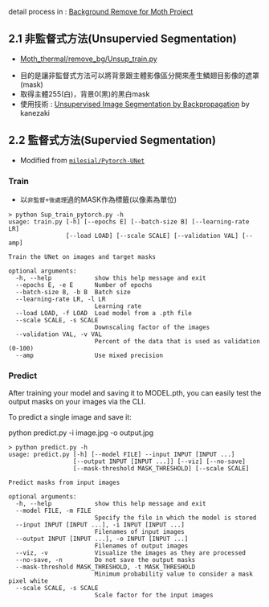 detail process in : [Background Remove for Moth Project](https://hackmd.io/@YungHuiHsu/Hkr3R3wV9)

## 2.1 非監督式方法(Unsupervied Segmentation)
- [Moth_thermal/remove_bg/Unsup_train.py](https://github.com/YunghuiHsu/Moth_Project/blob/main/Moth_thermal/remove_bg/Unsup_train.py)
* 目的是讓非監督式方法可以將背景跟主體影像區分開來產生鱗翅目影像的遮罩(mask)
* 取得主體255(白)，背景0(黑)的黑白mask 
* 使用技術 : [Unsupervised Image Segmentation by Backpropagation](https://github.com/kanezaki/pytorch-unsupervised-segmentation) by kanezaki


## 2.2 監督式方法(Supervied Segmentation)
- Modified from [`milesial/Pytorch-UNet`](https://github.com/milesial/Pytorch-UNet) 
### Train
- 以`非監督+後處理`過的MASK作為標籤(以像素為單位)

```
> python Sup_train_pytorch.py -h
usage: train.py [-h] [--epochs E] [--batch-size B] [--learning-rate LR]
                [--load LOAD] [--scale SCALE] [--validation VAL] [--amp]

Train the UNet on images and target masks

optional arguments:
  -h, --help            show this help message and exit
  --epochs E, -e E      Number of epochs
  --batch-size B, -b B  Batch size
  --learning-rate LR, -l LR
                        Learning rate
  --load LOAD, -f LOAD  Load model from a .pth file
  --scale SCALE, -s SCALE
                        Downscaling factor of the images
  --validation VAL, -v VAL
                        Percent of the data that is used as validation (0-100)
  --amp                 Use mixed precision
 ``` 


### Predict
After training your model and saving it to MODEL.pth, you can easily test the output masks on your images via the CLI.

To predict a single image and save it:

python predict.py -i image.jpg -o output.jpg

```
> python predict.py -h
usage: predict.py [-h] [--model FILE] --input INPUT [INPUT ...] 
                  [--output INPUT [INPUT ...]] [--viz] [--no-save]
                  [--mask-threshold MASK_THRESHOLD] [--scale SCALE]

Predict masks from input images

optional arguments:
  -h, --help            show this help message and exit
  --model FILE, -m FILE
                        Specify the file in which the model is stored
  --input INPUT [INPUT ...], -i INPUT [INPUT ...]
                        Filenames of input images
  --output INPUT [INPUT ...], -o INPUT [INPUT ...]
                        Filenames of output images
  --viz, -v             Visualize the images as they are processed
  --no-save, -n         Do not save the output masks
  --mask-threshold MASK_THRESHOLD, -t MASK_THRESHOLD
                        Minimum probability value to consider a mask pixel white
  --scale SCALE, -s SCALE
                        Scale factor for the input images
```
